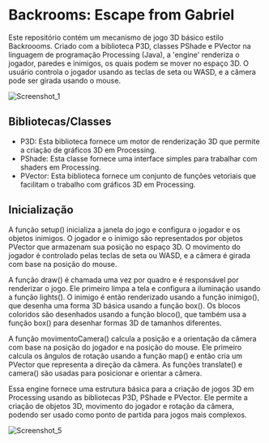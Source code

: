 # Backrooms: Escape from Gabriel

Este repositório contém um mecanismo de jogo 3D básico estilo Backroooms. Criado com a biblioteca P3D, classes PShade e PVector na linguagem de programação Processing (Java), a 'engine' renderiza o jogador, paredes e inimigos, os quais podem se mover no espaço 3D. O usuário controla o jogador usando as teclas de seta ou WASD, e a câmera pode ser girada usando o mouse.

![Screenshot_1](https://github.com/luccafm1/LGBT-Engine/assets/45906809/d2259f06-8669-496b-9841-5165d89690ce)

## Bibliotecas/Classes
- P3D: Esta biblioteca fornece um motor de renderização 3D que permite a criação de gráficos 3D em Processing.
- PShade: Esta classe fornece uma interface simples para trabalhar com shaders em Processing.
- PVector: Esta biblioteca fornece um conjunto de funções vetoriais que facilitam o trabalho com gráficos 3D em Processing.

## Inicialização
A função setup() inicializa a janela do jogo e configura o jogador e os objetos inimigos. O jogador e o inimigo são representados por objetos PVector que armazenam sua posição no espaço 3D. O movimento do jogador é controlado pelas teclas de seta ou WASD, e a câmera é girada com base na posição do mouse.

A função draw() é chamada uma vez por quadro e é responsável por renderizar o jogo. Ele primeiro limpa a tela e configura a iluminação usando a função lights(). O inimigo é então renderizado usando a função inimigo(), que desenha uma forma 3D básica usando a função box(). Os blocos coloridos são desenhados usando a função bloco(), que também usa a função box() para desenhar formas 3D de tamanhos diferentes.

A função movimentoCamera() calcula a posição e a orientação da câmera com base na posição do jogador e na posição do mouse. Ele primeiro calcula os ângulos de rotação usando a função map() e então cria um PVector que representa a direção da câmera. As funções translate() e camera() são usadas para posicionar e orientar a câmera.

Essa engine fornece uma estrutura básica para a criação de jogos 3D em Processing usando as bibliotecas P3D, PShade e PVector. Ele permite a criação de objetos 3D, movimento do jogador e rotação da câmera, podendo ser usado como ponto de partida para jogos mais complexos.

![Screenshot_5](https://user-images.githubusercontent.com/45906809/235815387-fe450b5c-36b8-4774-999c-115f7ce624d4.png)
